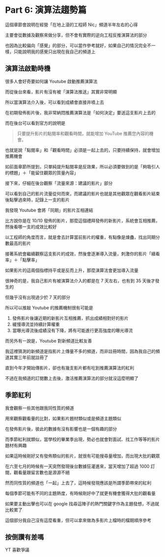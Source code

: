 # Part 6: 演算法趨勢篇

這個章節會說明在經營「在地上滾的工程師 Nic」頻道半年左右的心得

主要會從數據及觀察來做分享，但不會有實際的逆向工程反推演算法的部分

也因為比較偏向「感覺」的部分，可以當作參考就好，如果自己的情況完全不一樣，只能說明我的感覺只出現在我自己的頻道上

## 演算法啟動時機

很多人會好奇要如何讓 Youtube 啟動推薦演算法

而從後台來看，影片有沒有被「演算法推送」其實非常明顯

所以當演算法介入後，可以看到成績會直接井噴上去

在初期發佈影片後，我非常納悶推薦演算法是「如何決定」要送這支影片上去的

而在後台可以看到官方的說明是

> 只要提升影片的點閱率和觀看時間，就能增加 YouTube 推薦您內容的機會。

也就是說「點閱率」和「觀看時間」必須是一起上去的，只要持續保持，就會增加推薦機會

如前面章節所提到，只單純提升點閱率是反效果，所以必須要做到的是「夠吸引人的標題」＋「能留住觀眾的質量內容」

接下來，仔細在後台觀察「流量來源：建議的影片」部分

可以看到自己的影片流量從何而來，而建議的影片也就是其他觀眾在觀看影片結束後點擊過來時，記錄上一支的影片

我發現 Youtube 會將「同期」的影片互相連結

比方說你是在 10/10 發佈的影片，那麼這個禮拜發佈的新影片，系統會互相推薦，然後看哪一支的成效比較好

以工程師的角度而言，就是會去計算當前影片的權重，有點像是煉蠱，找出同期分數最高的影片

接著系統會繼續觀察這支影片的成效，然後會逐漸導入流量，刺激你的影片「續看率」＋「點擊率」

如果影片的這兩個指標持平或是反而上升，那麼演算法會更加導入流量

很神奇的是，我自己影片有被演算法介入的都是在 7 天左右，也有到 35 天後才發生的

但幾乎沒有出現過少於 7 天的部分

所以可以推敲 Youtube 的推薦機制很有可能是

1. 發佈影片後讓近期的新影片互相推薦，抓出成績相對好的影片
2. 緩慢導流並持續計算權重
3. 當曝光導流後成績沒有下降，將有可能進行更高強度的曝光導流

而另外有一說是，Youtube 對新頻道比較友善

我這裡猜測的新頻道是指影片上傳量不多的頻道，而非註冊時間，因為我自己的頻道其實三年前就註冊了

直到今年才開始傳影片，卻也有幾支影片都有吃到推薦演算法的紅利

不過在我頻道的訂閱數上去後，激活推薦演算法的部分就沒這麼明顯了

## 季節紅利

我會觀察一些其他跟我同性質的頻道

用來觀察觀看量的比對，如果影片題材類似或是頻道主題類似

在發佈影片後，彼此的數據有沒有影響也是一個有趣的部分

而季節紅利就類似，當學校的畢業季出現，勢必也就會對面試、找工作等等的影片題材有興趣

如果這時候剛好又有發佈類似的影片，就很有可能搜尋量增加，而出現大批的觀眾

在六至七月的時候有一天突然發現後台數據狂灌進來，當天增加了超過 1000 訂閱，觀看量跟留言數也是源源不絕

然而同性質的頻道也「一起」上去了，這時候發現應該是所謂季節帶來的紅利

每個季節可能有不同的主題熱度，有時候剛好中了就更有機會獲得大批的觀看量

如果要主動出擊也可以在 google 找尋這陣子的熱門關鍵字作為主題發想，不過就比較累了

這個部分我自己沒有這麼看重，但可以拿來做為多影片上檔時的檔期順序參考

## 按倒讚有差嗎

YT 喜歡爭議